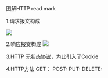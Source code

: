 图解HTTP read mark

1.请求报文构成
   
![](https://github.com/onlyAngelia/Read-Mark/blob/master/HTTP/_image/屏幕快照%202018-05-09%2013.00.01.png)

2.响应报文构成
![](https://github.com/onlyAngelia/Read-Mark/blob/master/HTTP/_image/响应报文.png)

3.HTTP 无状态协议，为此引入了Cookie

4.HTTP方法
GET： 
POST:
PUT:
DELETE:





